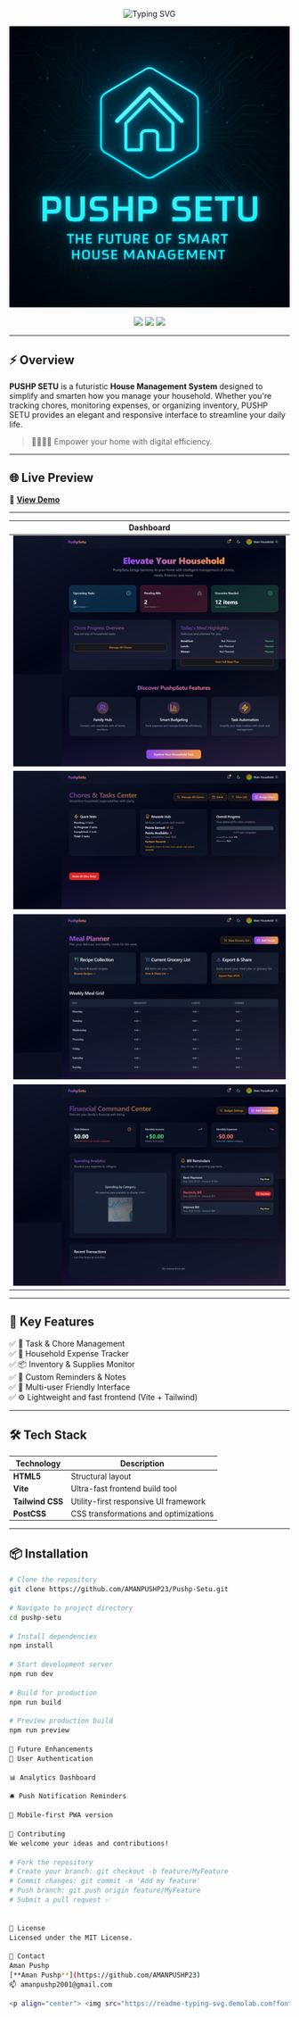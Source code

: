 <!-- Futuristic Banner -->
<p align="center">
  <img src="https://readme-typing-svg.demolab.com?font=Orbitron&size=28&pause=1000&color=00F7FF&center=true&vCenter=true&width=800&lines=🏠+PUSHP+SETU+;The+Future+of+Smart+House+Management" alt="Typing SVG" />
</p>

 <p align="center">
  <img src="./public/assets/pushp setu banner.png" alt="pushp-setu" />
</p>

<p align="center">
  <img src="https://img.shields.io/badge/Version-1.0.0-00f7ff?style=for-the-badge&logo=vercel&logoColor=white" />
  <img src="https://img.shields.io/badge/Built%20With-Vite%20%26%20Tailwind-00f7ff?style=for-the-badge&logo=tailwindcss&logoColor=white" />
  <img src="https://img.shields.io/badge/Status-Active-00f7ff?style=for-the-badge&logo=homeadvisor&logoColor=white" />
</p>

---

## ⚡ Overview

**PUSHP SETU** is a futuristic **House Management System** designed to simplify and smarten how you manage your household. Whether you're tracking chores, monitoring expenses, or organizing inventory, PUSHP SETU provides an elegant and responsive interface to streamline your daily life.

> 👨‍👩‍👧‍👦 Empower your home with digital efficiency.

---

## 🌐 Live Preview

🔗 [**View Demo**](https://pushp-setu.netlify.app/) 

------
| Dashboard |
|-----------|
| ![](./public/assets/dashboard4.png) |
| ![](./public/assets/task-center.png) |
| ![](./public/assets/meal%20planner.png) |
| ![](./public/assets/billing.png) |

------
## 🌟 Key Features

✅ 🧹 Task & Chore Management  
✅ 💸 Household Expense Tracker  
✅ 📦 Inventory & Supplies Monitor  
✅ 📝 Custom Reminders & Notes  
✅ 🧠 Multi-user Friendly Interface  
✅ ⚙️ Lightweight and fast frontend (Vite + Tailwind)

---

## 🛠️ Tech Stack

| Technology    | Description                             |
|---------------|-----------------------------------------|
| **HTML5**     | Structural layout                       |
| **Vite**      | Ultra-fast frontend build tool          |
| **Tailwind CSS** | Utility-first responsive UI framework |
| **PostCSS**   | CSS transformations and optimizations   |

---

## 📦 Installation

```bash
# Clone the repository
git clone https://github.com/AMANPUSHP23/Pushp-Setu.git

# Navigate to project directory
cd pushp-setu

# Install dependencies
npm install

# Start development server
npm run dev

# Build for production
npm run build

# Preview production build
npm run preview

🤖 Future Enhancements
🔐 User Authentication

📊 Analytics Dashboard

🛎️ Push Notification Reminders

📱 Mobile-first PWA version

🧠 Contributing
We welcome your ideas and contributions!

# Fork the repository
# Create your branch: git checkout -b feature/MyFeature
# Commit changes: git commit -m 'Add my feature'
# Push branch: git push origin feature/MyFeature
# Submit a pull request ✅


📄 License
Licensed under the MIT License.

🤝 Contact
Aman Pushp
[**Aman Pushp**](https://github.com/AMANPUSHP23)
📫 amanpushp2001@gmail.com

<p align="center"> <img src="https://readme-typing-svg.demolab.com?font=Orbitron&size=20&pause=1000&color=00F7FF&center=true&vCenter=true&width=700&lines=Smart+Homes+Start+Here+🚪;PUSHP+SETU+by+Aman+Pushp" alt="Typing SVG" /> </p> ```